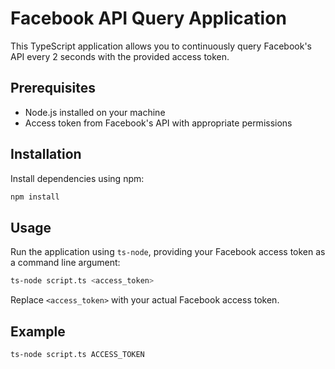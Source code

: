 # Facebook API Query Application

This TypeScript application allows you to continuously query Facebook's API every 2 seconds with the provided access token.

## Prerequisites

- Node.js installed on your machine
- Access token from Facebook's API with appropriate permissions

## Installation

Install dependencies using npm:

```bash
npm install
```

## Usage

Run the application using `ts-node`, providing your Facebook access token as a command line argument:

```bash
ts-node script.ts <access_token>
```

Replace `<access_token>` with your actual Facebook access token.

## Example

```bash
ts-node script.ts ACCESS_TOKEN
```
